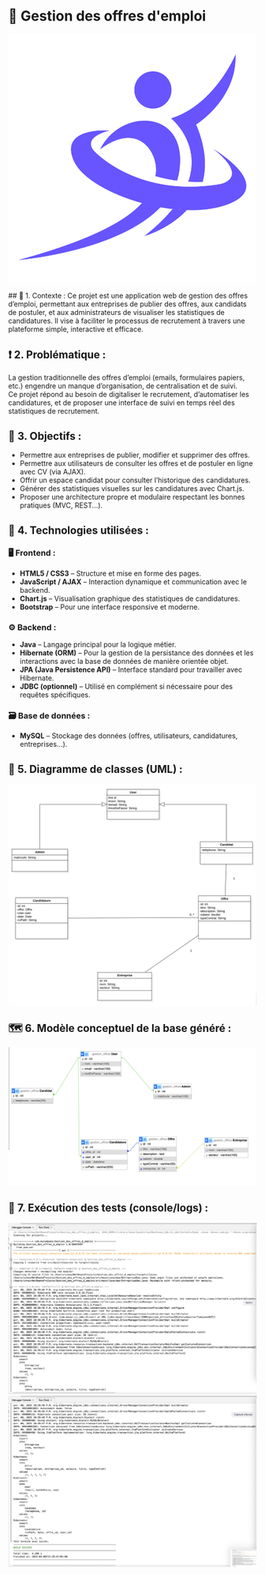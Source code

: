 # 💼 Gestion des offres d'emploi
<p align="center">
  <img src="Images/logo.jpg" alt="Logo de l'application" width="600">
</p>
## 📘 1. Contexte :  
Ce projet est une application web de gestion des offres d’emploi, permettant aux entreprises de publier des offres, aux candidats de postuler, et aux administrateurs de visualiser les statistiques de candidatures.  
Il vise à faciliter le processus de recrutement à travers une plateforme simple, interactive et efficace.

## ❗ 2. Problématique :  
La gestion traditionnelle des offres d’emploi (emails, formulaires papiers, etc.) engendre un manque d’organisation, de centralisation et de suivi.  
Ce projet répond au besoin de digitaliser le recrutement, d’automatiser les candidatures, et de proposer une interface de suivi en temps réel des statistiques de recrutement.

## 🎯 3. Objectifs :
- Permettre aux entreprises de publier, modifier et supprimer des offres.  
- Permettre aux utilisateurs de consulter les offres et de postuler en ligne avec CV (via AJAX).  
- Offrir un espace candidat pour consulter l’historique des candidatures.  
- Générer des statistiques visuelles sur les candidatures avec Chart.js.  
- Proposer une architecture propre et modulaire respectant les bonnes pratiques (MVC, REST...).

## 🧰 4. Technologies utilisées :

### 🖥️ Frontend :
- **HTML5 / CSS3** – Structure et mise en forme des pages.
- **JavaScript / AJAX** – Interaction dynamique et communication avec le backend.
- **Chart.js** – Visualisation graphique des statistiques de candidatures.
- **Bootstrap** – Pour une interface responsive et moderne.

### ⚙️ Backend :
- **Java** – Langage principal pour la logique métier.
- **Hibernate (ORM)** – Pour la gestion de la persistance des données et les interactions avec la base de données de manière orientée objet.
- **JPA (Java Persistence API)** – Interface standard pour travailler avec Hibernate.
- **JDBC (optionnel)** – Utilisé en complément si nécessaire pour des requêtes spécifiques.

### 🗃️ Base de données :
- **MySQL** – Stockage des données (offres, utilisateurs, candidatures, entreprises...).

## 🧩 5. Diagramme de classes (UML) :

![image](https://github.com/RAFIKAITICHOU/Gestion_des_offres_d_emploi/blob/main/Images/class%20dig.png)

## 🗺️ 6.  Modèle conceptuel de la base généré :

![image](https://github.com/RAFIKAITICHOU/Gestion_des_offres_d_emploi/blob/main/Images/db.png)


## 🧪 7. Exécution des tests (console/logs) :

![image](https://github.com/RAFIKAITICHOU/Gestion_des_offres_d_emploi/blob/main/Images/Capture1.png)
![image](https://github.com/RAFIKAITICHOU/Gestion_des_offres_d_emploi/blob/main/Images/Capture2.png)
